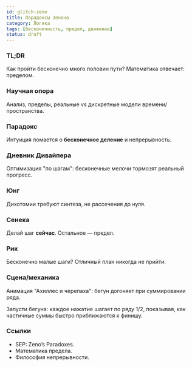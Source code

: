 ```yaml
---
id: glitch-zeno
title: Парадоксы Зенона
category: Логика
tags: [бесконечность, предел, движение]
status: draft
---
```


### TL;DR
Как пройти бесконечно много половин пути? Математика отвечает: пределом.

### Научная опора
Анализ, пределы, реальные vs дискретные модели времени/пространства.

### Парадокс
Интуиция ломается о **бесконечное деление** и непрерывность.

### Дневник Дивайпера
Оптимизация "по шагам": бесконечные мелочи тормозят реальный прогресс.

### Юнг
Дихотомии требуют синтеза, не рассечения до нуля.

### Сенека
Делай шаг **сейчас**. Остальное — предел.

### Рик
Бесконечно малые шаги? Отличный план никогда не прийти.

### Сцена/механика
Анимация "Ахиллес и черепаха": бегун догоняет при суммировании ряда.

Запусти бегуна: каждое нажатие шагает по ряду 1/2, показывая, как частичные суммы быстро приближаются к финишу.

<div class="widget" data-type="zeno"></div>

### Ссылки
- SEP: Zeno’s Paradoxes.
- Математика предела.
- Философия непрерывности.
